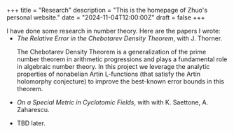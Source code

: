 +++
title = "Research"
description = "This is the homepage of Zhuo's personal website."
date = "2024-11-04T12:00:00Z"
draft = false
+++

<div style="margin-bottom: -14px;">I have done some research in number theory. Here are the papers I wrote:</div>

* *The Relative Error in the Chebotarev Density Theorem*, with J. Thorner.

  The Chebotarev Density Theorem is a generalization of the prime number theorem in arithmetic progressions and plays a fundamental role in algebraic number theory. In this project we leverage the analytic properties of nonabelian Artin L-functions (that satisfy the Artin holomorphy conjecture) to improve the best-known error bounds in this theorem.


* *On a Special Metric in Cyclotomic Fields*, with with K. Saettone, A. Zaharescu.

* TBD later.
  